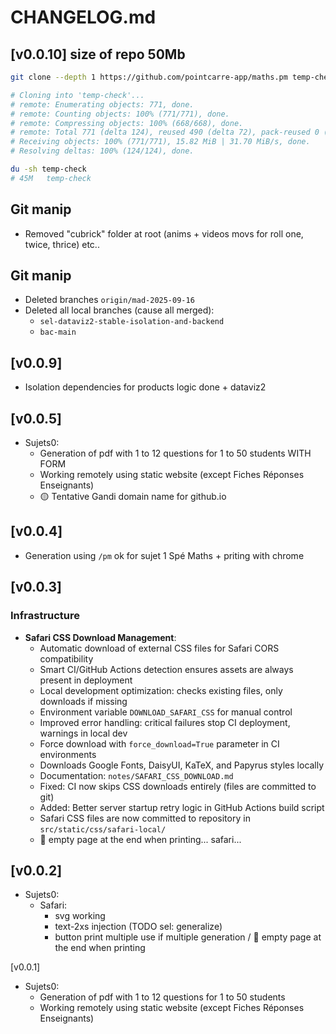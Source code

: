 # CHANGELOG.md




## [v0.0.10] size of repo 50Mb


```bash
git clone --depth 1 https://github.com/pointcarre-app/maths.pm temp-check

# Cloning into 'temp-check'...
# remote: Enumerating objects: 771, done.
# remote: Counting objects: 100% (771/771), done.
# remote: Compressing objects: 100% (668/668), done.
# remote: Total 771 (delta 124), reused 490 (delta 72), pack-reused 0 (from 0)
# Receiving objects: 100% (771/771), 15.82 MiB | 31.70 MiB/s, done.
# Resolving deltas: 100% (124/124), done.
```

```bash
du -sh temp-check
# 45M	temp-check
```



## Git manip

- Removed "cubrick" folder at root (anims + videos movs for roll one, twice, thrice) etc..


## Git manip

- Deleted branches `origin/mad-2025-09-16`
- Deleted all local branches (cause all merged):
    - `sel-dataviz2-stable-isolation-and-backend`
    - `bac-main`


## [v0.0.9]

- Isolation dependencies for products logic done + dataviz2


## [v0.0.5]

- Sujets0:
    - Generation of pdf with 1 to 12 questions for 1 to 50 students WITH FORM
    - Working remotely using static website (except Fiches Réponses Enseignants)
    - 🟡 Tentative Gandi domain name for github.io



## [v0.0.4]

- Generation using `/pm` ok for sujet 1 Spé Maths + priting with chrome


## [v0.0.3]

### Infrastructure
- **Safari CSS Download Management**:
  - Automatic download of external CSS files for Safari CORS compatibility  
  - Smart CI/GitHub Actions detection ensures assets are always present in deployment
  - Local development optimization: checks existing files, only downloads if missing
  - Environment variable `DOWNLOAD_SAFARI_CSS` for manual control
  - Improved error handling: critical failures stop CI deployment, warnings in local dev
  - Force download with `force_download=True` parameter in CI environments
  - Downloads Google Fonts, DaisyUI, KaTeX, and Papyrus styles locally
  - Documentation: `notes/SAFARI_CSS_DOWNLOAD.md`
  - Fixed: CI now skips CSS downloads entirely (files are committed to git)
  - Added: Better server startup retry logic in GitHub Actions build script
  - Safari CSS files are now committed to repository in `src/static/css/safari-local/`
  - 🔴 empty page at the end when printing... safari...

## [v0.0.2]

- Sujets0:
    - Safari:
        - svg working
        - text-2xs injection (TODO sel: generalize) 
        - button print multiple use if multiple generation / 🔴 empty page at the end when printing


[v0.0.1]

- Sujets0: 
    - Generation of pdf with 1 to 12 questions for 1 to 50 students
    - Working remotely using static website (except Fiches Réponses Enseignants)